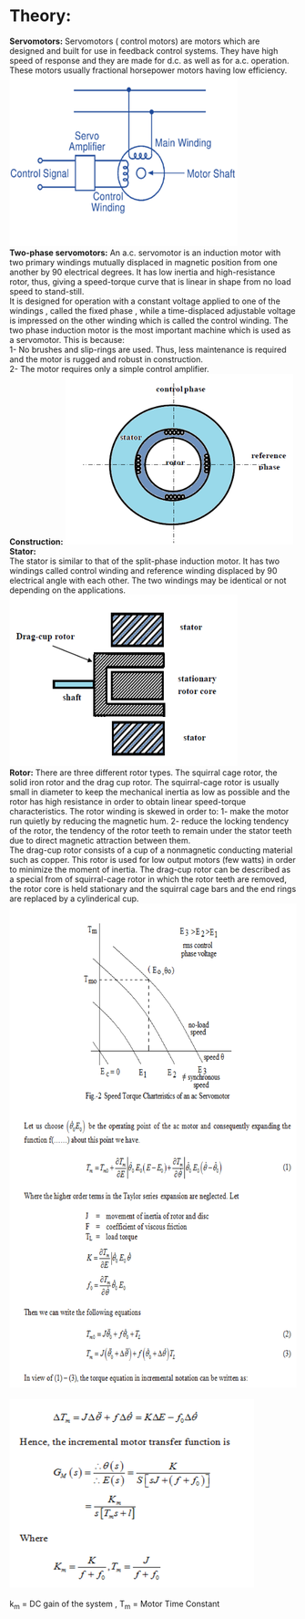 
<p >
              <h1> Theory: </h1>
                  <b>Servomotors:</b>
                Servomotors ( control motors) are motors which are designed and built for use in feedback control systems. 
				They have high speed of response and they are made for d.c. as well as for a.c. operation. These motors usually fractional horsepower motors having low efficiency.
               <img alt="" src="./images/ckt.png" style="margin-left:auto;margin-right:auto;width:400px;height:300px;"></br>			   
				<b>Two-phase servomotors:</b>
				An a.c. servomotor is an induction motor with two primary windings mutually displaced in magnetic position from one another by 90 electrical degrees.
				It has low inertia and high-resistance rotor, thus, giving a speed-torque curve that is linear in shape from no load speed to stand-still.</br>
				It is designed for operation with a constant voltage applied to one of the windings , called the fixed phase , while a time-displaced adjustable voltage is impressed on the other winding which is called the control winding.
                The two phase induction motor is the most important machine which is used as a servomotor. This is because:<br>
                1- No brushes and slip-rings are used. Thus, less maintenance is required and the motor is rugged and robust in construction.<br>
				2- The motor requires only a simple control amplifier.<br>				
				<b>Construction:</b>								
               <img class="center" alt="" src="./images/const.png" style="margin-left:auto;margin-right:auto;width:400px;height:300px;"></br>			   
               <b>Stator:</b><br>
                The stator is similar to that of the split-phase induction motor. It has two windings called control winding and reference winding displaced by 90 electrical angle with each other.
                The two windings may be identical or not depending on the applications.<br>                
				<img class="center" alt="" src="./images/rotor.png" style="margin-left:auto;margin-right:auto;width:400px;height:300px;"></br>				
				<b>Rotor:</b>
                There are three different rotor types. The squirral cage rotor, the solid iron rotor and the drag cup rotor.
				The squirral-cage rotor is usually small in diameter to keep the mechanical inertia as low as possible and the rotor has high resistance in order to obtain linear speed-torque characteristics. The rotor winding is skewed in order to:
                1- make the motor run quietly by reducing the magnetic hum.
                2- reduce the locking tendency of the rotor, the tendency of the rotor teeth to remain under the stator teeth due to direct magnetic attraction between them.				
								<br>
				The drag-cup rotor consists of a cup of a nonmagnetic conducting material such as copper.
				This rotor is used for low output motors (few watts) in order to minimize the moment of inertia.
				The drag-cup rotor can be described as a special from of squirral-cage rotor in which the rotor teeth are removed,
				the rotor core is held stationary and the squirral cage bars and the end rings are replaced by a cylinderical cup.
				<img alt="" src="./images/eq1.png" style="width:650px;height:850px;"></br><br>
                <img alt="" src="./images/eq2.png" style="width:430px;height:330px;"></br><br>						
				k<sub>m</sub> = DC gain of the system , T<sub>m</sub> = Motor Time Constant							
								<br><br><br><br>
							</p>             